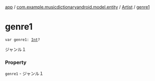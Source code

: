 [app](../../index.md) / [com.example.musicdictionaryandroid.model.entity](../index.md) / [Artist](index.md) / [genre1](./genre1.md)

# genre1

`var genre1: `[`Int`](https://kotlinlang.org/api/latest/jvm/stdlib/kotlin/-int/index.html)`?`

ジャンル１

### Property

`genre1` - ジャンル１